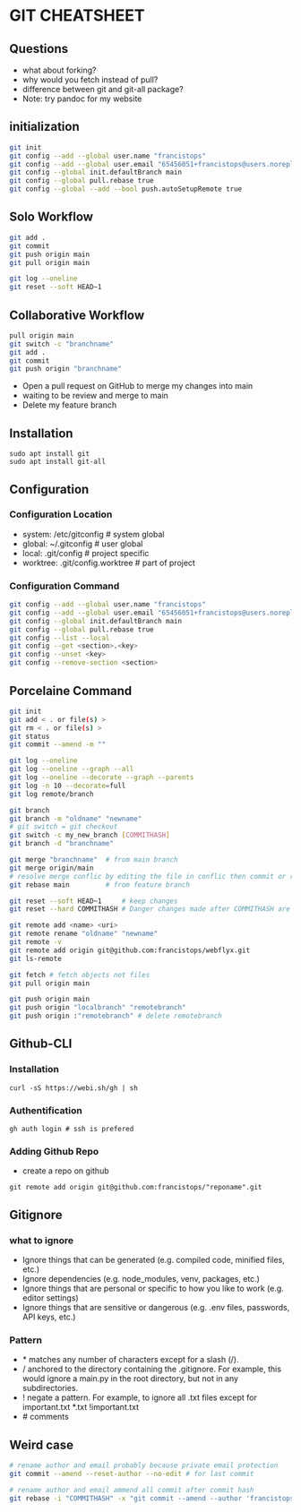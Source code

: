 # GIT CHEATSHEET

## Questions
- what about forking?
- why would you fetch instead of pull?
- difference between git and git-all package?
- Note: try pandoc for my website

## initialization
```bash
git init
git config --add --global user.name "francistops"
git config --add --global user.email "65456051+francistops@users.noreply.github.com"
git config --global init.defaultBranch main
git config --global pull.rebase true
git config --global --add --bool push.autoSetupRemote true
```

## Solo Workflow
```bash
git add .
git commit
git push origin main
git pull origin main

git log --oneline
git reset --soft HEAD~1
```
## Collaborative Workflow
```bash
pull origin main
git switch -c "branchname"
git add .
git commit
git push origin "branchname"
```
- Open a pull request on GitHub to merge my changes into main
- waiting to be review and merge to main
- Delete my feature branch

## Installation
`sudo apt install git`\
`sudo apt install git-all`

## Configuration
### Configuration Location
- system: /etc/gitconfig          # system global
- global: ~/.gitconfig            # user global
- local: .git/config              # project specific
- worktree: .git/config.worktree  # part of project

### Configuration Command
```bash
git config --add --global user.name "francistops"
git config --add --global user.email "65456051+francistops@users.noreply.github.com"
git config --global init.defaultBranch main
git config --global pull.rebase true
git config --list --local
git config --get <section>.<key>
git config --unset <key>
git config --remove-section <section>
```
## Porcelaine Command
```bash
git init
git add < . or file(s) > 
git rm < . or file(s) > 
git status
git commit --amend -m ""

git log --oneline
git log --oneline --graph --all
git log --oneline --decorate --graph --parents
git log -n 10 --decorate=full
git log remote/branch

git branch
git branch -m "oldname" "newname"
# git switch = git checkout
git switch -c my_new_branch [COMMITHASH]
git branch -d "branchname"

git merge "branchname"  # from main branch
git merge origin/main
# resolve merge conflic by editing the file in conflic then commit or remove it
git rebase main         # from feature branch

git reset --soft HEAD~1     # keep changes
git reset --hard COMMITHASH # Danger changes made after COMMITHASH are lost.

git remote add <name> <uri>
git remote rename "oldname" "newname"
git remote -v
git remote add origin git@github.com:francistops/webflyx.git
git ls-remote

git fetch # fetch objects not files
git pull origin main

git push origin main
git push origin "localbranch" "remotebranch"
git push origin :"remotebranch" # delete remotebranch
```
## Github-CLI

### Installation
`curl -sS https://webi.sh/gh | sh`

### Authentification
`gh auth login # ssh is prefered`

### Adding Github Repo
- create a repo on github
  
`git remote add origin git@github.com:francistops/"reponame".git`

## Gitignore
### what  to ignore
- Ignore things that can be generated (e.g. compiled code, minified files, etc.)
- Ignore dependencies (e.g. node_modules, venv, packages, etc.)
- Ignore things that are personal or specific to how you like to work (e.g. editor settings)
- Ignore things that are sensitive or dangerous (e.g. .env files, passwords, API keys, etc.)

### Pattern
- \* matches any number of characters except for a slash (/).
- / anchored to the directory containing the .gitignore. For example, this would ignore a main.py in the root directory, but not in any subdirectories.
- ! negate a pattern. For example, to ignore all .txt files except for important.txt *.txt !important.txt
- \# comments

## Weird case
```bash
# rename author and email probably because private email protection
git commit --amend --reset-author --no-edit # for last commit

# rename author and email ammend all commit after commit hash
git rebase -i "COMMITHASH" -x "git commit --amend --author 'francistops <65456051+francistops@users.noreply.github.com>' -CHEAD"
```


